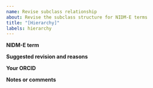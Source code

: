 ```yaml
---
name: Revise subclass relationship
about: Revise the subclass structure for NIDM-E terms
title: "[Hierarchy]"
labels: hierarchy
---
```


**NIDM-E term**


**Suggested revision and reasons**


**Your ORCID**


**Notes or comments**


